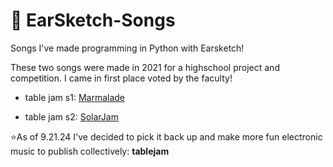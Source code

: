 # 🎵 EarSketch-Songs
Songs I've made programming in Python with Earsketch!

These two songs were made in 2021 for a highschool project and competition. I came in first place voted by the faculty!

- table jam s1: [Marmalade](https://earsketch.gatech.edu/earsketch2/?sharing=hP-bpLOzr-XG9wZWSTosGw)

- table jam s2: [SolarJam](https://earsketch.gatech.edu/earsketch2/?sharing=UPixan2njk6qIdx8eU5Sog)

⭐As of 9.21.24 I've decided to pick it back up and make more fun electronic music to publish collectively: **tablejam**
